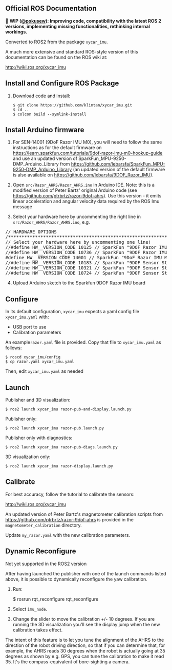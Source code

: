 Official ROS Documentation
--------------------------

🚧 **WIP ([@pokusew](https://github.com/pokusew)): Improving code, compatibility with the latest ROS 2 versions,
implementing missing functionalities, rethinking internal workings.**

Converted to ROS2 from the package `xycar_imu`.

A much more extensive and standard ROS-style version of this documentation can be found on the ROS wiki at:

http://wiki.ros.org/xycar_imu


Install and Configure ROS Package
---------------------------------
1) Download code and install: 

    ```
    $ git clone https://github.com/klintan/xycar_imu.git
    $ cd ..
    $ colcon build --symlink-install
    ```


Install Arduino firmware
-------------------------
1) For SEN-14001 (9DoF Razor IMU M0), you will need to follow the same instructions as for the default firmware on https://learn.sparkfun.com/tutorials/9dof-razor-imu-m0-hookup-guide and use an updated version of SparkFun_MPU-9250-DMP_Arduino_Library from https://github.com/lebarsfa/SparkFun_MPU-9250-DMP_Arduino_Library (an updated version of the default firmware is also available on https://github.com/lebarsfa/9DOF_Razor_IMU).

2) Open ``src/Razor_AHRS/Razor_AHRS.ino`` in Arduino IDE. Note: this is a modified version
of Peter Bartz' original Arduino code (see https://github.com/ptrbrtz/razor-9dof-ahrs). 
Use this version - it emits linear acceleration and angular velocity data required by the ROS Imu message

3) Select your hardware here by uncommenting the right line in ``src/Razor_AHRS/Razor_AHRS.ino``, e.g.

<pre>
// HARDWARE OPTIONS
/*****************************************************************/
// Select your hardware here by uncommenting one line!
//#define HW__VERSION_CODE 10125 // SparkFun "9DOF Razor IMU" version "SEN-10125" (HMC5843 magnetometer)
//#define HW__VERSION_CODE 10736 // SparkFun "9DOF Razor IMU" version "SEN-10736" (HMC5883L magnetometer)
#define HW__VERSION_CODE 14001 // SparkFun "9DoF Razor IMU M0" version "SEN-14001"
//#define HW__VERSION_CODE 10183 // SparkFun "9DOF Sensor Stick" version "SEN-10183" (HMC5843 magnetometer)
//#define HW__VERSION_CODE 10321 // SparkFun "9DOF Sensor Stick" version "SEN-10321" (HMC5843 magnetometer)
//#define HW__VERSION_CODE 10724 // SparkFun "9DOF Sensor Stick" version "SEN-10724" (HMC5883L magnetometer)
</pre>

4) Upload Arduino sketch to the Sparkfun 9DOF Razor IMU board


Configure
---------
In its default configuration, ``xycar_imu`` expects a yaml config file ``xycar_imu.yaml`` with:
* USB port to use
* Calibration parameters

An example``razor.yaml`` file is provided.
Copy that file to ``xycar_imu.yaml`` as follows:

    $ roscd xycar_imu/config
    $ cp razor.yaml xycar_imu.yaml

Then, edit ``xycar_imu.yaml`` as needed

Launch
------
Publisher and 3D visualization:

	$ ros2 launch xycar_imu razor-pub-and-display.launch.py

Publisher only:

	$ ros2 launch xycar_imu razor-pub.launch.py

Publisher only with diagnostics:

	$ ros2 launch xycar_imu razor-pub-diags.launch.py

3D visualization only:

	$ ros2 launch xycar_imu razor-display.launch.py


Calibrate
---------
For best accuracy, follow the tutorial to calibrate the sensors:

http://wiki.ros.org/xycar_imu

An updated version of Peter Bartz's magnetometer calibration scripts from https://github.com/ptrbrtz/razor-9dof-ahrs is provided in the ``magnetometer_calibration`` directory.

Update ``my_razor.yaml`` with the new calibration parameters.

Dynamic Reconfigure
-------------------
Not yet supported in the ROS2 version

After having launched the publisher with one of the launch commands listed above, 
it is possible to dynamically reconfigure the yaw calibration.

1) Run:

    $ rosrun rqt_reconfigure rqt_reconfigure 
    
2) Select ``imu_node``. 

3) Change the slider to move the calibration +/- 10 degrees. 
If you are running the 3D visualization you'll see the display jump when the new calibration takes effect.

The intent of this feature is to let you tune the alignment of the AHRS to the direction of the robot driving direction, so that if you can determine that, for example, the AHRS reads 30 degrees when the robot is actually going at 35 degrees as shown by e.g. GPS, you can tune the calibration to make it read 35. It's the compass-equivalent of bore-sighting a camera.
